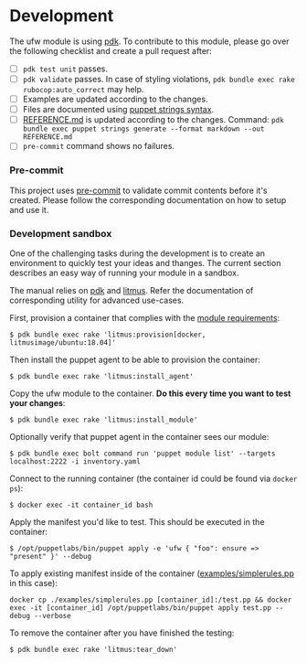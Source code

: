 # Development

The ufw module is using [pdk]. To contribute to this module, please go over the following
checklist and create a pull request after:

* [ ] `pdk test unit` passes.
* [ ] `pdk validate` passes. In case of styling violations,
  `pdk bundle exec rake rubocop:auto_correct` may help.
* [ ] Examples are updated according to the changes.
* [ ] Files are documented using [puppet strings syntax][].
* [ ] [REFERENCE.md][] is updated according to the changes. Command: `pdk bundle exec puppet strings generate --format markdown --out REFERENCE.md`
* [ ] `pre-commit` command shows no failures.

### Pre-commit

This project uses [pre-commit][] to validate commit contents before it's created.
Please follow the corresponding documentation on how to setup and use it.

### Development sandbox

One of the challenging tasks during the development is to create an environment
to quickly test your ideas and thanges. The current section describes an easy way
of running your module in a sandbox.

The manual relies on [pdk][] and [litmus][]. Refer the documentation of corresponding utility for advanced use-cases.

First, provision a container that complies with the [module requirements][]:

```shell
$ pdk bundle exec rake 'litmus:provision[docker, litmusimage/ubuntu:18.04]'
```

Then install the puppet agent to be able to provision the container:

```shell
$ pdk bundle exec rake 'litmus:install_agent'
```

Copy the ufw module to the container. **Do this every time you want to test your changes**:

```shell
$ pdk bundle exec rake 'litmus:install_module'
```

Optionally verify that puppet agent in the container sees our module:

```shell
$ pdk bundle exec bolt command run 'puppet module list' --targets localhost:2222 -i inventory.yaml
```

Connect to the running container (the container id could be found via `docker ps`):

```shell
$ docker exec -it container_id bash
```

Apply the manifest you'd like to test. This should be executed in the container:

```shell
$ /opt/puppetlabs/bin/puppet apply -e 'ufw { "foo": ensure => "present" }' --debug
```

To apply existing manifest inside of the container ([examples/simplerules.pp][] in this case):

```shell
docker cp ./examples/simplerules.pp [container_id]:/test.pp && docker exec -it [container_id] /opt/puppetlabs/bin/puppet apply test.pp --debug --verbose
```

To remove the container after you have finished the testing:

```shell
$ pdk bundle exec rake 'litmus:tear_down'
```

[litmus]: https://puppetlabs.github.io/litmus/
[module requirements]: metadata.json
[pdk]: https://puppet.com/try-puppet/puppet-development-kit/
[examples/simplerules.pp]: examples/simplerules.pp
[REFERENCE.md]: REFERENCE.md
[puppet strings syntax]: https://puppet.com/docs/puppet/latest/puppet_strings_style.html
[pre-commit]: https://pre-commit.com/
